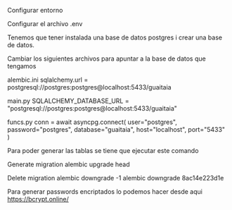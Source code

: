 Configurar entorno

Configurar el archivo .env

Tenemos que tener instalada una base de datos postgres i crear una base de datos.

Cambiar los siguientes archivos para apuntar a la base de datos que tengamos

alembic.ini
sqlalchemy.url = postgresql://postgres:postgres@localhost:5433/guaitaia

main.py
SQLALCHEMY_DATABASE_URL = "postgresql://postgres:postgres@localhost:5433/guaitaia"

funcs.py
conn = await asyncpg.connect(
    user="postgres",
    password="postgres",
    database="guaitaia",
    host="localhost",
    port="5433"
)

Para poder generar las tablas se tiene que ejecutar este comando

Generate migration
alembic upgrade head

Delete migration
alembic downgrade -1
alembic downgrade 8ac14e223d1e

Para generar passwords encriptados lo podemos hacer desde aqui
https://bcrypt.online/